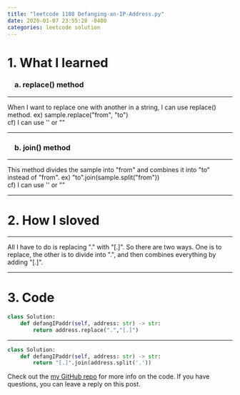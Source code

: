 ```yaml
---
title: "leetcode 1108 Defanging-an-IP-Address.py"
date: 2020-01-07 23:55:28 -0400
categories: leetcode solution
---
```


# 1. What I learned
### &nbsp;&nbsp;&nbsp;&nbsp;a. replace() method
----
When I want to replace one with another in a string, I can use replace() method.
ex) sample.replace("from", "to")  
cf) I can use '' or ""

----

### &nbsp;&nbsp;&nbsp;&nbsp;b. join() method
----
This method divides the sample into "from" and combines it into "to" instead of "from".
ex) "to".join(sample.split("from"))    
cf) I can use '' or ""

----

# 2. How I sloved
----
All I have to do is replacing "." with "[.]". So there are two ways. One is to replace, the other is to divide into ".", and then combines everything by adding "[.]". 

----

# 3. Code
```python
class Solution:  
    def defangIPaddr(self, address: str) -> str:  
        return address.replace(".","[.]")  
```
---

```python
class Solution:  
    def defangIPaddr(self, address: str) -> str:  
        return "[.]".join(address.split('.'))  
```

Check out the [my GitHub repo][hyuk-gh] for more info on the code. If you have questions, you can leave a reply on this post.

[hyuk-gh]:   https://github.com/dlgur1994/StudyAlgorithms/tree/master/leetcode
